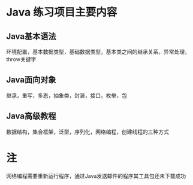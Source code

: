 # Java 练习项目主要内容
## Java基本语法
环境配置，基本数据类型，基础数据类型，基本类之间的继承关系，异常处理，throw关键字
## Java面向对象
继承，重写，多态，抽象类，封装，接口，枚举，包
## Java高级教程
数据结构，集合框架，泛型，序列化，网络编程，创建线程的三种方式

# 注
网络编程需要重新运行程序，通过Java发送邮件的程序其工具包还未下载成功
